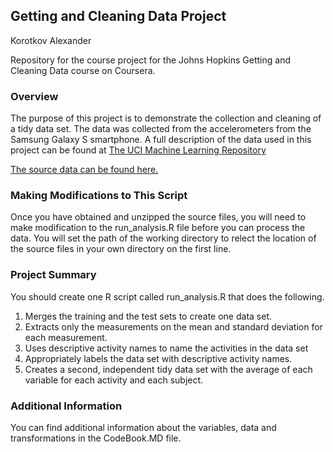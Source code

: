 ## Getting and Cleaning Data Project

Korotkov Alexander

Repository for the course project for the Johns Hopkins Getting and Cleaning Data course on Coursera.

### Overview
The purpose of this project is to demonstrate the collection and cleaning of a tidy data set. The data was collected from the accelerometers from the Samsung Galaxy S smartphone. A full description of the data used in this project can be found at [The UCI Machine Learning Repository](http://archive.ics.uci.edu/ml/datasets/Human+Activity+Recognition+Using+Smartphones)

[The source data can be found here.](https://d396qusza40orc.cloudfront.net/getdata%2Fprojectfiles%2FUCI%20HAR%20Dataset.zip)

### Making Modifications to This Script
Once you have obtained and unzipped the source files, you will need to make  modification to the run_analysis.R file before you can process the data. You will set the path of the working directory to relect the location of the source files
in your own directory on the first line.

### Project Summary
You should create one R script called run_analysis.R that does the following. 

1. Merges the training and the test sets to create one data set.
2. Extracts only the measurements on the mean and standard deviation for each measurement. 
3. Uses descriptive activity names to name the activities in the data set
4. Appropriately labels the data set with descriptive activity names. 
5. Creates a second, independent tidy data set with the average of each variable for each activity and each subject. 

### Additional Information
You can find additional information about the variables, data and transformations in the CodeBook.MD file.

